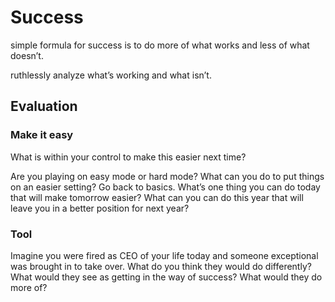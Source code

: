 # Success

simple formula for success is to do more of what works and less of what doesn’t.

ruthlessly analyze what’s working and what isn’t.

## Evaluation

### Make it easy
What is within your control to make this easier next time?

Are you playing on easy mode or hard mode? What can you do to put things on an easier setting?
Go back to basics.
What’s one thing you can do today that will make tomorrow easier?
What can you can do this year that will leave you in a better position for next year?


### Tool
Imagine you were fired as CEO of your life today and
someone exceptional was brought in to take over. What do
you think they would do differently? What would they see as
getting in the way of success? What would they do more of?